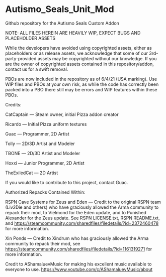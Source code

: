 # Autismo_Seals_Unit_Mod
 Github repository for the Autismo Seals Custom Addon

NOTE: ALL FILES HEREIN ARE HEAVILY WIP, EXPECT BUGS AND PLACEHOLDER ASSETS

While the developers have avoided using copyrighted assets, either as placeholders or as release assets, we acknowledge that some of our 3rd-party-provided assets may be copyrighted without our knowledge. If you are the owner of copyrighted assets contained in this repository/addon, contact us for a swift removal.

PBOs are now included in the repository as of 6/4/21 (USA marking). Use WIP files and PBOs at your own risk, as while the code has correctly been packed into a PBO there still may be errors and WIP features within these PBOs.



Credits:

CatCaptain — Steam owner, initial Pizza addon creator

Ricardo — Initial Pizza uniform textures

Guac — Programmer, 2D Artist

Tolly — 2D/3D Artist and Modeler

TBONE — 2D/3D Artist and Modeler

Hoxxi — Junior Programmer, 2D Artist

TheExiledCat — 2D Artist

If you would like to contribute to this project, contact Guac.



Authorized Repacks Contained Within:

RSPN Cave Systems for Zeus and Eden — Credit to the original RSPN team (Liv2Die and others) who have graciously allowed the Arma community to repack their mod, to Vielmond for the Eden update, and to Punished Alexander for the Zeus update. See RSPN LICENSE.txt, RSPN README.txt, and https://steamcommunity.com/sharedfiles/filedetails/?id=2372460478 for more information.

Xin Ponds — Credit to Xindrum who has graciously allowed the Arma community to repack their mod, see https://steamcommunity.com/sharedfiles/filedetails/?id=1161319271 for more information.

Credit to AShamaluevMusic for making his excellent music available to everyone to use. https://www.youtube.com/c/AShamaluevMusic/about